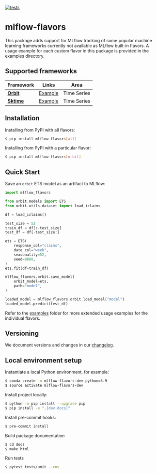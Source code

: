 <!-- These are examples of badges you might want to add to your README:
     please update the URLs accordingly

[![Built Status](https://api.cirrus-ci.com/github/<USER>/mlflow-flavors.svg?branch=main)](https://cirrus-ci.com/github/<USER>/mlflow-flavors)
[![ReadTheDocs](https://readthedocs.org/projects/mlflow-flavors/badge/?version=latest)](https://mlflow-flavors.readthedocs.io/en/stable/)
[![Coveralls](https://img.shields.io/coveralls/github/<USER>/mlflow-flavors/main.svg)](https://coveralls.io/r/<USER>/mlflow-flavors)
[![PyPI-Server](https://img.shields.io/pypi/v/mlflow-flavors.svg)](https://pypi.org/project/mlflow-flavors/)
[![Conda-Forge](https://img.shields.io/conda/vn/conda-forge/mlflow-flavors.svg)](https://anaconda.org/conda-forge/mlflow-flavors)
[![Monthly Downloads](https://pepy.tech/badge/mlflow-flavors/month)](https://pepy.tech/project/mlflow-flavors)
[![Twitter](https://img.shields.io/twitter/url/http/shields.io.svg?style=social&label=Twitter)](https://twitter.com/mlflow-flavors)
-->

[![tests](https://github.com/blue-pen-labs/mlflow-flavors/actions/workflows/ci.yml/badge.svg)](https://github.com/blue-pen-labs/mlflow-flavors/actions/workflows/ci.yml)

# mlflow-flavors

This package adds support for MLflow tracking of some popular machine learning frameworks currently not available as MLflow built-in flavors. A usage example for each custom flavor in this package is provided in the examples directory. 

## Supported frameworks

| Framework | Links | Area |
|---|---|---|
| [**Orbit**](https://github.com/uber/orbit) | [Example](examples/orbit/README.md) | Time Series
| [**Sktime**](https://github.com/sktime/sktime) | [Example](examples/sktime/README.md) | Time Series  ||

##  Installation

Installing from PyPI with all flavors:

```sh
$ pip install mlflow-flavors[all]
```
Installing from PyPI with a particular flavor:

```sh
$ pip install mlflow-flavors[orbit]
```

## Quick Start

Save an ``orbit`` ETS model as an artifact to MLflow:

```python
import mlflow_flavors

from orbit.models import ETS
from orbit.utils.dataset import load_iclaims

df = load_iclaims()

test_size = 52
train_df = df[:-test_size]
test_df = df[-test_size:]

ets = ETS(
    response_col="claims",
    date_col="week",
    seasonality=52,
    seed=8888,
)
ets.fit(df=train_df)

mlflow_flavors.orbit.save_model(
    orbit_model=ets,
    path="model",
)

loaded_model = mlflow_flavors.orbit.load_model("model")
loaded_model.predict(test_df)
```

Refer to the [examples](examples) folder for more extended usage examples for the individual flavors.

## Versioning

We document versions and changes in our [changelog](CHANGELOG.md).

## Local environment setup

Instantiate a local Python environment, for example:

```sh
$ conda create -n mlflow-flavors-dev python=3.9
$ source activate mlflow-flavors-dev
```
Install project locally:

```sh
$ python -m pip install --upgrade pip
$ pip install -e ".[dev,docs]"
```

Install pre-commit hooks:

```sh
$ pre-commit install
```

Build package documentation

```sh
$ cd docs
$ make html
```

Run tests

```sh
$ pytest tests/unit --cov
```
